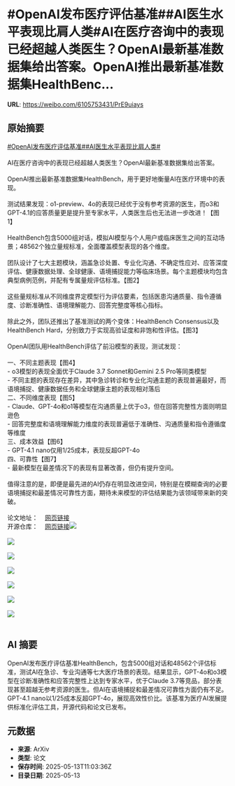 # #OpenAI发布医疗评估基准##AI医生水平表现比肩人类#AI在医疗咨询中的表现已经超越人类医生？OpenAI最新基准数据集给出答案。OpenAI推出最新基准数据集HealthBenc...

**URL**: https://weibo.com/6105753431/PrE9uiays

## 原始摘要

<a href="https://m.weibo.cn/search?containerid=231522type%3D1%26t%3D10%26q%3D%23OpenAI%E5%8F%91%E5%B8%83%E5%8C%BB%E7%96%97%E8%AF%84%E4%BC%B0%E5%9F%BA%E5%87%86%23&amp;extparam=%23OpenAI%E5%8F%91%E5%B8%83%E5%8C%BB%E7%96%97%E8%AF%84%E4%BC%B0%E5%9F%BA%E5%87%86%23" data-hide=""><span class="surl-text">#OpenAI发布医疗评估基准#</span></a><a href="https://m.weibo.cn/search?containerid=231522type%3D1%26t%3D10%26q%3D%23AI%E5%8C%BB%E7%94%9F%E6%B0%B4%E5%B9%B3%E8%A1%A8%E7%8E%B0%E6%AF%94%E8%82%A9%E4%BA%BA%E7%B1%BB%23&amp;extparam=%23AI%E5%8C%BB%E7%94%9F%E6%B0%B4%E5%B9%B3%E8%A1%A8%E7%8E%B0%E6%AF%94%E8%82%A9%E4%BA%BA%E7%B1%BB%23" data-hide=""><span class="surl-text">#AI医生水平表现比肩人类#</span></a><br><br>AI在医疗咨询中的表现已经超越人类医生？OpenAI最新基准数据集给出答案。<br><br>OpenAI推出最新基准数据集HealthBench，用于更好地衡量AI在医疗环境中的表现。<br><br>测试结果发现：o1-preview、4o的表现已经优于没有参考资源的医生，而o3和GPT-4.1的应答质量更是提升至专家水平，人类医生后也无法进一步改进！【图1】<br><br>HealthBench包含5000组对话，模拟AI模型与个人用户或临床医生之间的互动场景；48562个独立量规标准，全面覆盖模型表现的各个维度。<br><br>团队设计了七大主题模块，涵盖急诊处置、专业化沟通、不确定性应对、应答深度评估、健康数据处理、全球健康、语境捕捉能力等临床场景。每个主题模块均包含典型病例范例，并配有专属量规评估标准。【图2】<br><br>这些量规标准从不同维度界定模型行为评估要素，包括医患沟通质量、指令遵循度、诊断准确性、语境理解能力、回答完整度等核心指标。<br><br>除此之外，团队还推出了基准测试的两个变体：HealthBench Consensus以及HealthBench Hard，分别致力于实现高验证度和非饱和性评估。【图3】<br><br>OpenAI团队用HealthBench评估了前沿模型的表现，测试发现：<br><br>一、不同主题表现【图4】<br>- o3模型的表现全面优于Claude 3.7 Sonnet和Gemini 2.5 Pro等同类模型<br>- 不同主题的表现存在差异，其中急诊转诊和专业化沟通主题的表现普遍最好，而语境捕捉、健康数据任务和全球健康主题的表现相对落后<br>二、不同维度表现【图5】<br>- Claude、GPT-4o和o1等模型在沟通质量上优于o3，但在回答完整性方面则明显逊色<br>- 回答完整度和语境理解能力维度的表现普遍低于准确性、沟通质量和指令遵循度等维度<br>三、成本效益【图6】<br>- GPT-4.1 nano仅用1/25成本，表现反超GPT-4o<br>四、可靠性【图7】<br>- 最新模型在最差情况下的表现有显著改善，但仍有提升空间。<br><br>值得注意的是，即便是最先进的AI仍存在明显改进空间，特别是在模糊查询的必要语境捕捉和最差情况可靠性方面，期待未来模型的评估结果能为该领域带来新的突破。<br><br>论文地址：<a href="https://weibo.cn/sinaurl?u=https%3A%2F%2Fcdn.openai.com%2Fpdf%2Fbd7a39d5-9e9f-47b3-903c-8b847ca650c7%2Fhealthbench_paper.pdf" data-hide=""><span class="url-icon"><img style="width: 1rem;height: 1rem" src="https://h5.sinaimg.cn/upload/2015/09/25/3/timeline_card_small_web_default.png" referrerpolicy="no-referrer"></span><span class="surl-text">网页链接</span></a><br>开源仓库：<a href="https://weibo.cn/sinaurl?u=https%3A%2F%2Fgithub.com%2Fopenai%2Fsimple-evals" data-hide=""><span class="url-icon"><img style="width: 1rem;height: 1rem" src="https://h5.sinaimg.cn/upload/2015/09/25/3/timeline_card_small_web_default.png" referrerpolicy="no-referrer"></span><span class="surl-text">网页链接</span></a><img style="" src="https://tvax2.sinaimg.cn/large/006Fd7o3gy1i1dzlukjxoj30zk0lb431.jpg" referrerpolicy="no-referrer"><br><br><img style="" src="https://tvax3.sinaimg.cn/large/006Fd7o3gy1i1dzlx2xurj30zk0jk7ba.jpg" referrerpolicy="no-referrer"><br><br><img style="" src="https://tvax3.sinaimg.cn/large/006Fd7o3gy1i1dzlycmkgj30zk0m9wjg.jpg" referrerpolicy="no-referrer"><br><br><img style="" src="https://tvax3.sinaimg.cn/large/006Fd7o3gy1i1dzm18vc5j30zk0m8n2p.jpg" referrerpolicy="no-referrer"><br><br><img style="" src="https://tvax2.sinaimg.cn/large/006Fd7o3gy1i1dzm2orqkj30zk0m4jwt.jpg" referrerpolicy="no-referrer"><br><br><img style="" src="https://tvax3.sinaimg.cn/large/006Fd7o3gy1i1dzm53qdxj30zk0xjk7x.jpg" referrerpolicy="no-referrer"><br><br><img style="" src="https://tvax1.sinaimg.cn/large/006Fd7o3gy1i1dzm6nv75j30zk0mndkv.jpg" referrerpolicy="no-referrer"><br><br>

## AI 摘要

OpenAI发布医疗评估基准HealthBench，包含5000组对话和48562个评估标准，测试AI在急诊、专业沟通等七大医疗场景的表现。结果显示，GPT-4o和o3模型在诊断准确性和应答完整性上达到专家水平，优于Claude 3.7等竞品，部分表现甚至超越无参考资源的医生。但AI在语境捕捉和最差情况可靠性方面仍有不足。GPT-4.1 nano以1/25成本反超GPT-4o，展现高效性价比。该基准为医疗AI发展提供标准化评估工具，开源代码和论文已发布。

## 元数据

- **来源**: ArXiv
- **类型**: 论文
- **保存时间**: 2025-05-13T11:03:36Z
- **目录日期**: 2025-05-13

